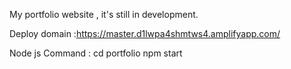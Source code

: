 My portfolio website , it's still in development.

Deploy domain :https://master.d1lwpa4shmtws4.amplifyapp.com/

Node js Command : 
cd portfolio
npm start
